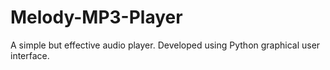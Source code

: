 # Melody-MP3-Player
A simple but effective audio player.
Developed using Python graphical user interface.
